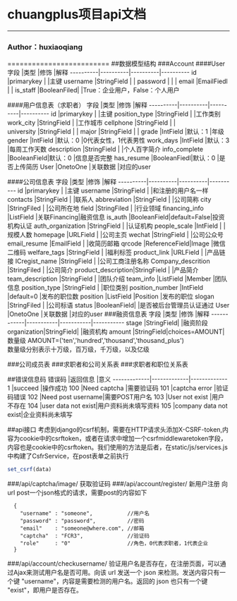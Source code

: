 chuangplus项目api文档
=========================
****
### Author：huxiaoqiang
=========================
##<a name="table"/>数据模型结构
###Account
####User
字段      |类型      |修饰      |解释
----------|----------|----------|----------
id            |primarykey  |          |主键
username      |StringField |          |
password      |            |          |
email         |EmailFiedl  |          |
is_staff      |BooleanFiled|          |True：企业用户，False：个人用户

####用户信息表（求职者）
字段   |类型   |修饰   |解释
----------|----------|----------|----------
id            |primarykey  |          |主键
position_type |StringField |          |工作类别
work_city     |StringField |          |工作城市
cellphone     |StringField |          |          
university    |StringField |          |
major         |StringField |          |
grade         |IntField    |默认：1   |年级
gender        |IntField    |默认：0   |0代表女性，1代表男性
work_days     |IntField    |默认：3   |每周工作天数
description   |StringField |          |个人百字简介
info_complete |BooleanField|默认：0   |信息是否完整
has_resume    |BooleanFiedl|默认：0   |是否上传简历
User          |OnetoOne    |关联数据  |对应的user

####公司信息表
字段   |类型   |修饰   |解释
----------|----------|----------|----------
id                 |primarykey  |             |主键
username           |StringField |             |和注册的用户名一样
contacts           |StringField |             |联系人
abbreviation       |StringField |             |公司简称
city               |StringFiled |             |公司所在地
field              |StringFiled |             |行业领域
financing_info     |ListField   |关联Financing|融资信息
is_auth            |BooleanField|default=False|投资机构认证
auth_organization  |StringField |             |认证机构
people_scale       |IntField    |             |规模人数
homepage           |URLField    |             |公司主页
wechat             |StringField |             |公司公众号
email_resume       |EmailField  |             |收简历邮箱
qrcode             |ReferenceField|Image      |微信二维码
welfare_tags       |StringField |             |福利标签
product_link       |URLField    |             |产品链接
ICregist_name      |StringField |             |公司工商注册名称
Company_descrition |StringFiled |             |公司简介
product_description|StringField |             |产品简介
team_description   |StringField |             |团队介绍
team_info          |ListField   |Member       |团队信息
position_type      |StringField |             |职位类别
position_number    |IntField    |default=0    |发布的职位数
position           |ListField   |Position     |发布的职位
slogan             |StringFiled |             |公司标语
status             |BooleanField|             |是否被后台管理员认证通过
User               |OnetoOne    |关联数据     |对应的user
###融资信息表
字段   |类型   |修饰   |解释
------------|-----------|-----------|-----------
stage       |StringField|           |融资阶段
organization|StringField|           |融资机构
amount      |StringField|choices=AMOUNT|数量级
AMOUNT=('ten','hundred','thousand','thousand_plus')<br/>
数量级分别表示十万级，百万级，千万级，以及亿级

###公司成员表
###求职者和公司关系表
###求职者和职位关系表

##<a name="table"/>错误信息码
错误码   |返回信息   |意义
-------------|-------------|-------------
1            |succeed       |操作成功
100          |Need captcha  |需要验证码
101          |captcha error |验证码错误
102          |Need post username|需要POST用户名
103          |User not exist |用户不存在
104          |user data not exist|用户资料尚未填写资料
105          |company data not exist|企业资料尚未填写

##api接口
考虑到django的csrf机制，需要在HTTP请求头添加X-CSRF-token,内容为cookie中的csrftoken，或者在请求中增加一个csrfmiddlewaretoken字段，内容也是cookie中的csrftoken。我们使用的方法是后者，在static/js/services.js中构建了CsfrService，在post表单之前执行
```javascript
set_csrf(data)
```
###/api/captcha/image/
获取验证码
###/api/account/register/
新用户注册
向url post一个json格式的请求，需要post的内容如下
```javascrip
  {
    "username" : "someone",           //用户名
    "password" : "password",          //密码
    "email"    : "someone@where.com", //邮箱
    "captcha"  : "FCR3",              //验证码
    "role"     : "0"                  //角色，0代表求职者，1代表企业
  }
```
###/api/account/checkusername/
验证用户名是否存在，在注册页面，可以通过Ajax来测试用户名是否可用。向该 url 发送一个 json 来检测。发送内容只有一个键 "username"，内容是需要检测的用户名。返回的 json 也只有一个键 "exist"，即用户是否存在。
